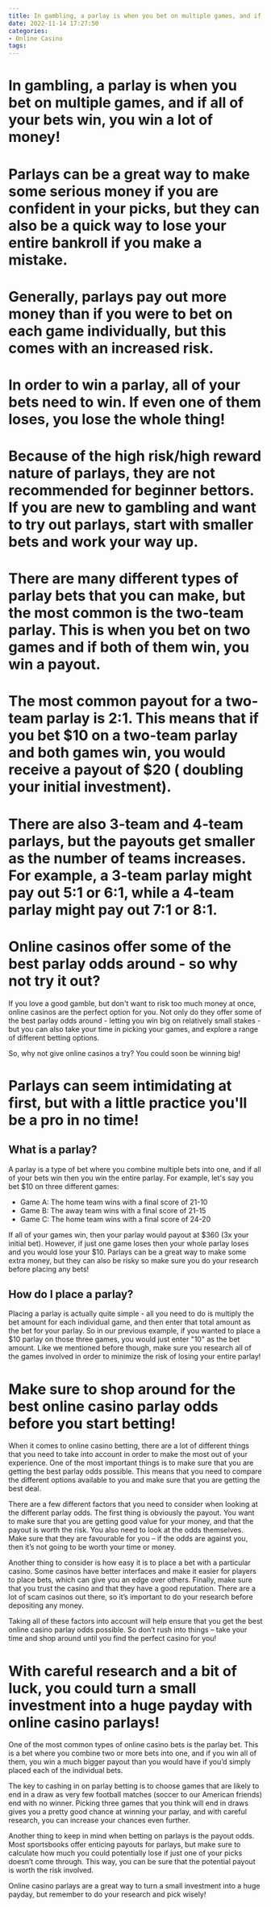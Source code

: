 ```yaml
---
title: In gambling, a parlay is when you bet on multiple games, and if all of your bets win, you win a lot of money!
date: 2022-11-14 17:27:50
categories:
- Online Casino
tags:
---
```



#  In gambling, a parlay is when you bet on multiple games, and if all of your bets win, you win a lot of money!

# Parlays can be a great way to make some serious money if you are confident in your picks, but they can also be a quick way to lose your entire bankroll if you make a mistake.

# Generally, parlays pay out more money than if you were to bet on each game individually, but this comes with an increased risk.

# In order to win a parlay, all of your bets need to win. If even one of them loses, you lose the whole thing!

# Because of the high risk/high reward nature of parlays, they are not recommended for beginner bettors. If you are new to gambling and want to try out parlays, start with smaller bets and work your way up.

# There are many different types of parlay bets that you can make, but the most common is the two-team parlay. This is when you bet on two games and if both of them win, you win a payout.

# The most common payout for a two-team parlay is 2:1. This means that if you bet $10 on a two-team parlay and both games win, you would receive a payout of $20 ( doubling your initial investment).

# There are also 3-team and 4-team parlays, but the payouts get smaller as the number of teams increases. For example, a 3-team parlay might pay out 5:1 or 6:1, while a 4-team parlay might pay out 7:1 or 8:1.

#  Online casinos offer some of the best parlay odds around - so why not try it out?

If you love a good gamble, but don't want to risk too much money at once, online casinos are the perfect option for you. Not only do they offer some of the best parlay odds around - letting you win big on relatively small stakes - but you can also take your time in picking your games, and explore a range of different betting options.

So, why not give online casinos a try? You could soon be winning big!

#  Parlays can seem intimidating at first, but with a little practice you'll be a pro in no time!

## What is a parlay?

A parlay is a type of bet where you combine multiple bets into one, and if all of your bets win then you win the entire parlay. For example, let's say you bet $10 on three different games:

* Game A: The home team wins with a final score of 21-10
 * Game B: The away team wins with a final score of 21-15
 * Game C: The home team wins with a final score of 24-20

If all of your games win, then your parlay would payout at $360 (3x your initial bet). However, if just one game loses then your whole parlay loses and you would lose your $10. Parlays can be a great way to make some extra money, but they can also be risky so make sure you do your research before placing any bets!

## How do I place a parlay?

Placing a parlay is actually quite simple - all you need to do is multiply the bet amount for each individual game, and then enter that total amount as the bet for your parlay. So in our previous example, if you wanted to place a $10 parlay on those three games, you would just enter "10" as the bet amount. Like we mentioned before though, make sure you research all of the games involved in order to minimize the risk of losing your entire parlay!

#  Make sure to shop around for the best online casino parlay odds before you start betting!

When it comes to online casino betting, there are a lot of different things that you need to take into account in order to make the most out of your experience. One of the most important things is to make sure that you are getting the best parlay odds possible. This means that you need to compare the different options available to you and make sure that you are getting the best deal.

There are a few different factors that you need to consider when looking at the different parlay odds. The first thing is obviously the payout. You want to make sure that you are getting good value for your money, and that the payout is worth the risk. You also need to look at the odds themselves. Make sure that they are favourable for you – if the odds are against you, then it’s not going to be worth your time or money.

Another thing to consider is how easy it is to place a bet with a particular casino. Some casinos have better interfaces and make it easier for players to place bets, which can give you an edge over others. Finally, make sure that you trust the casino and that they have a good reputation. There are a lot of scam casinos out there, so it’s important to do your research before depositing any money.

Taking all of these factors into account will help ensure that you get the best online casino parlay odds possible. So don’t rush into things – take your time and shop around until you find the perfect casino for you!

#  With careful research and a bit of luck, you could turn a small investment into a huge payday with online casino parlays!

One of the most common types of online casino bets is the parlay bet. This is a bet where you combine two or more bets into one, and if you win all of them, you win a much bigger payout than you would have if you’d simply placed each of the individual bets.

The key to cashing in on parlay betting is to choose games that are likely to end in a draw as very few football matches (soccer to our American friends) end with no winner. Picking three games that you think will end in draws gives you a pretty good chance at winning your parlay, and with careful research, you can increase your chances even further.

Another thing to keep in mind when betting on parlays is the payout odds. Most sportsbooks offer enticing payouts for parlays, but make sure to calculate how much you could potentially lose if just one of your picks doesn’t come through. This way, you can be sure that the potential payout is worth the risk involved.

Online casino parlays are a great way to turn a small investment into a huge payday, but remember to do your research and pick wisely!